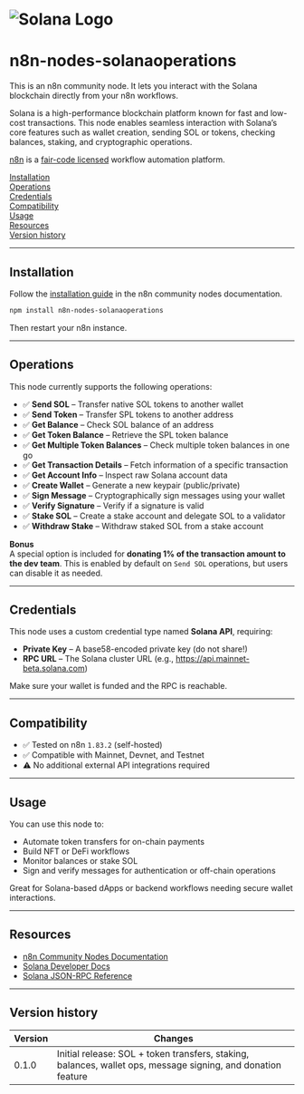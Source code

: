 # ![Solana Logo](https://solana.com/src/img/branding/solanaVerticalLogo.svg)

# n8n-nodes-solanaoperations

This is an n8n community node. It lets you interact with the Solana blockchain directly from your n8n workflows.

Solana is a high-performance blockchain platform known for fast and low-cost transactions. This node enables seamless interaction with Solana’s core features such as wallet creation, sending SOL or tokens, checking balances, staking, and cryptographic operations.

[n8n](https://n8n.io/) is a [fair-code licensed](https://docs.n8n.io/reference/license/) workflow automation platform.

[Installation](#installation)  
[Operations](#operations)  
[Credentials](#credentials)  
[Compatibility](#compatibility)  
[Usage](#usage)  
[Resources](#resources)  
[Version history](#version-history)  

---

## Installation

Follow the [installation guide](https://docs.n8n.io/integrations/community-nodes/installation/) in the n8n community nodes documentation.

```bash
npm install n8n-nodes-solanaoperations
```

Then restart your n8n instance.

---

## Operations

This node currently supports the following operations:

- ✅ **Send SOL** – Transfer native SOL tokens to another wallet
- ✅ **Send Token** – Transfer SPL tokens to another address
- ✅ **Get Balance** – Check SOL balance of an address
- ✅ **Get Token Balance** – Retrieve the SPL token balance
- ✅ **Get Multiple Token Balances** – Check multiple token balances in one go
- ✅ **Get Transaction Details** – Fetch information of a specific transaction
- ✅ **Get Account Info** – Inspect raw Solana account data
- ✅ **Create Wallet** – Generate a new keypair (public/private)
- ✅ **Sign Message** – Cryptographically sign messages using your wallet
- ✅ **Verify Signature** – Verify if a signature is valid
- ✅ **Stake SOL** – Create a stake account and delegate SOL to a validator
- ✅ **Withdraw Stake** – Withdraw staked SOL from a stake account

**Bonus**  
A special option is included for **donating 1% of the transaction amount to the dev team**. This is enabled by default on `Send SOL` operations, but users can disable it as needed.

---

## Credentials

This node uses a custom credential type named **Solana API**, requiring:

- **Private Key** – A base58-encoded private key (do not share!)
- **RPC URL** – The Solana cluster URL (e.g., https://api.mainnet-beta.solana.com)

Make sure your wallet is funded and the RPC is reachable.

---

## Compatibility

- ✅ Tested on n8n `1.83.2` (self-hosted)
- ✅ Compatible with Mainnet, Devnet, and Testnet
- ⚠️ No additional external API integrations required

---

## Usage

You can use this node to:

- Automate token transfers for on-chain payments
- Build NFT or DeFi workflows
- Monitor balances or stake SOL
- Sign and verify messages for authentication or off-chain operations

Great for Solana-based dApps or backend workflows needing secure wallet interactions.

---

## Resources

* [n8n Community Nodes Documentation](https://docs.n8n.io/integrations/community-nodes/)
* [Solana Developer Docs](https://solana.com/developers)
* [Solana JSON-RPC Reference](https://docs.solana.com/developing/clients/jsonrpc-api)

---

## Version history

| Version | Changes |
|--------|---------|
| 0.1.0  | Initial release: SOL + token transfers, staking, balances, wallet ops, message signing, and donation feature |
